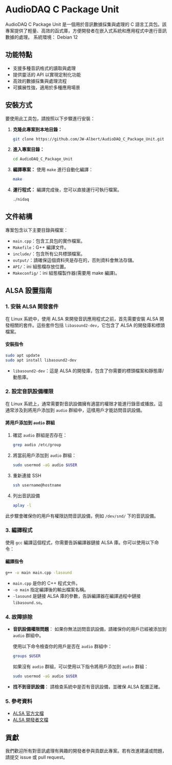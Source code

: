# AudioDAQ C Package Unit

AudioDAQ C Package Unit 是一個用於音訊數據採集與處理的 C 語言工具包。該專案提供了輕量、高效的函式庫，方便開發者在嵌入式系統和應用程式中進行音訊數據的處理。
系統環境： Debian 12

## 功能特點

- 支援多種音訊格式的讀取與處理
- 提供靈活的 API 以實現定制化功能
- 高效的數據採集與處理流程
- 可擴展性強，適用於多種應用場景

## 安裝方式

要使用此工具包，請按照以下步驟進行安裝：

1. **克隆此專案到本地目錄：**
   ```bash
   git clone https://github.com/JW-Albert/AudioDAQ_C_Package_Unit.git
   ```

2. **進入專案目錄：**
   ```bash
   cd AudioDAQ_C_Package_Unit
   ```

3. **編譯專案：**
   使用 `make` 進行自動化編譯：
   ```bash
   make
   ```

4. **運行程式：**
   編譯完成後，您可以直接運行可執行檔案。
   ```bash
   ./nidaq
   ```

## 文件結構

專案包含以下主要目錄與檔案：

- `main.cpp`：包含工具包的實作檔案。
- `Makefile`：G++ 編譯文件。
- `include/`：包含所有公共標頭檔案。
- `output/`：請確保這個資料夾是存在的，否則資料會無法存儲。
- `API/`：ini 組態檔存放位置。
- `Makeconfig/`：ini 組態檔製作器(需要用 make 編譯)。

## ALSA 設置指南

### 1. 安裝 ALSA 開發套件

在 Linux 系統中，使用 ALSA 來開發音訊應用程式之前，首先需要安裝 ALSA 開發相關的套件。這些套件包括 `libasound2-dev`，它包含了 ALSA 的開發庫和標頭檔案。

#### 安裝指令
```bash
sudo apt update
sudo apt install libasound2-dev
```
- `libasound2-dev`：這是 ALSA 的開發庫，包含了你需要的標頭檔案和靜態庫/動態庫。

### 2. 設定音訊設備權限

在 Linux 系統上，通常需要對音訊設備擁有適當的權限才能進行錄音或播放。這通常涉及到將用戶添加到 `audio` 群組中，這樣用戶才能訪問音訊設備。

#### 將用戶添加到 `audio` 群組

1. 確認 `audio` 群組是否存在：
   ```bash
   grep audio /etc/group
   ```

2. 將當前用戶添加到 `audio` 群組：
   ```bash
   sudo usermod -aG audio $USER
   ```

3. 重新連接 SSH
   ```bash
   ssh username@hostname
   ```

4. 列出音訊設備
   ```bash
   aplay -l
   ```

此步驟會確保你的用戶有權限訪問音訊設備，例如 `/dev/snd/` 下的音訊設備。

### 3. 編譯程式

使用 `gcc` 編譯這個程式，你需要告訴編譯器鏈接 ALSA 庫。你可以使用以下命令：

#### 編譯指令
```bash
g++ -o main main.cpp -lasound
```
- `main.cpp` 是你的 C++ 程式文件。
- `-o main` 指定編譯後的輸出檔案名稱。
- `-lasound` 是鏈接 ALSA 庫的參數，告訴編譯器在編譯過程中鏈接 `libasound.so`。

### 4. 故障排除

- **音訊設備權限問題**：
  如果你無法訪問音訊設備，請確保你的用戶已經被添加到 `audio` 群組中。
  
  使用以下命令檢查你的用戶是否在 `audio` 群組中：
  ```bash
  groups $USER
  ```
  如果沒有 `audio` 群組，可以使用以下指令將用戶添加到 `audio` 群組：
  ```bash
  sudo usermod -aG audio $USER
  ```

- **找不到音訊設備**：
  請檢查系統中是否有音訊設備，並確保 ALSA 配置正確。

### 5. 參考資料

- [ALSA 官方文檔](https://www.alsa-project.org/)
- [ALSA 開發者文檔](https://www.alsa-project.org/wiki/Docs)

## 貢獻

我們歡迎所有對音訊處理有興趣的開發者參與貢獻此專案。若有改進建議或問題，請提交 issue 或 pull request。
